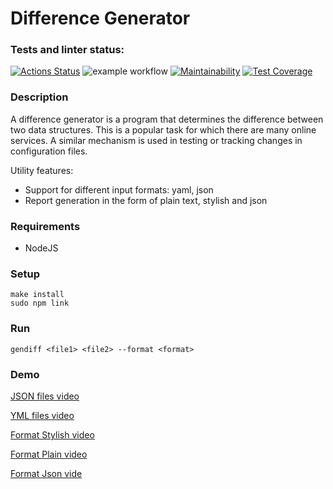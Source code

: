 # Difference Generator

### Tests and linter status:
[![Actions Status](https://github.com/elisad5791/frontend-project-lvl2/workflows/hexlet-check/badge.svg)](https://github.com/elisad5791/frontend-project-lvl2/actions)
![example workflow](https://github.com/elisad5791/frontend-project-lvl2/actions/workflows/main.yml/badge.svg)
[![Maintainability](https://api.codeclimate.com/v1/badges/0e3f9b286444562ee309/maintainability)](https://codeclimate.com/github/elisad5791/frontend-project-lvl2/maintainability)
[![Test Coverage](https://api.codeclimate.com/v1/badges/0e3f9b286444562ee309/test_coverage)](https://codeclimate.com/github/elisad5791/frontend-project-lvl2/test_coverage)

### Description

A difference generator is a program that determines the difference between two data structures. This is a popular task for which there are many online services. A similar mechanism is used in testing or tracking changes in configuration files.

Utility features:

- Support for different input formats: yaml, json
- Report generation in the form of plain text, stylish and json

### Requirements

- NodeJS

### Setup

    make install
    sudo npm link

### Run

    gendiff <file1> <file2> --format <format>

### Demo

[JSON files video](https://asciinema.org/a/472567)

[YML files video](https://asciinema.org/a/472573)

[Format Stylish video](https://asciinema.org/a/472600)

[Format Plain video](https://asciinema.org/a/476132)

[Format Json vide](https://asciinema.org/a/476133)